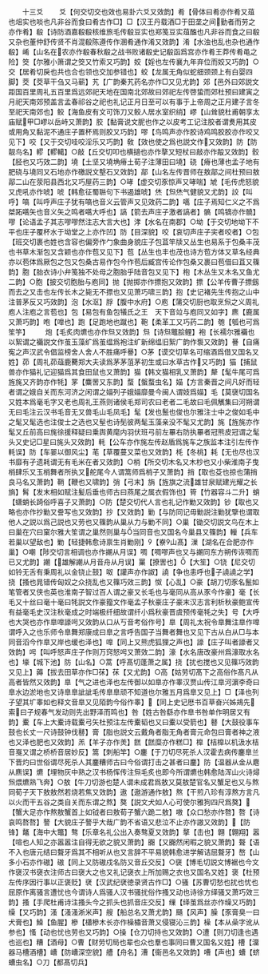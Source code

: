 <!-- { "loadSidebar": true } -->
　　十三爻
　　爻【何交切交也效也易卦六爻又效韵】肴【骨体曰肴亦作肴又葅也俎实也啖也凡非谷而食曰肴古作□】□【汉王丹载酒□于田垄之间勤者而劳之亦作肴】殽【诗防酒嘉殽殽核维旅毛传殽豆实也郑笺豆实葅醢也凡非谷而食之曰殽又杂也董仲舒传贤不肖混殽陈遵传作溷肴通作淆又效韵】淆【水浊也乱也杂也通作殽】崤【山名在农亦作殽春秋殽之战书败诸殽史记殽函爲宫亦作肴王莽传肴黾之险】筊【尔雅小箫谓之筊又竹索又巧韵】姣【婬也左传襄九年弃位而姣又巧韵】○交【居肴切戾也共也合也领也交加参错也】蛟【龙属无角似蛇细颈颈上有白婴四脚】茭【茭草干刍又马蕲】艽【广韵秦艽药名亦作□又见尤韵】郊【邑外曰郊説文距国百里周礼五百里爲远郊祀天地在国南北郊故曰郊祀左传啓蛰而郊杜预曰建寅之月祀天南郊预盖言孟春祁谷之祀也礼记正月日至可以有事于上帝周之正月建子言冬至祀天南郊也】鲛【海鱼皮有文可饰刀又鲛人居水室织绡】嵺【山耸貌杜甫朝享太庙赋甲□嵺以岳峙又萧韵】胶【黏膏说文胒也作之以皮考工记注胶者谓煑用其皮或用角又黏泥不通庄子置杯焉则胶又巧韵】嘐【鸟鸣声亦作胶诗鸡鸣胶胶亦作咬又见下】咬【又于交切哇咬淫乐又巧韵】敎【效也使之爲也説文作又效韵】防【防靓鸟名】轇【轇轕】○敲【丘交切叩也横擿也亦作摮又短杖曰敲亦作毃又效韵】骹【胫也又巧效二韵】墝【土坚又墝埆瘠土荀子注薄田曰墝】硗【瘠也薄也孟子地有肥硗与墝同又石地亦作礉説文墼石又效韵】鄗【山名左传晋师在敖鄗之间杜预曰敖鄗二山在荥阳县西北又巧屋药三韵】○哮【虚交切豕惊声又哮喘】虓【毛传虎怒貌又虎吼亦作唬】唬【韩愈征蜀聮句下书遏雄唬】烋【炰烋气健貌又尤韵】詨【叫呼】嗃【叫呼声庄子犹有嗃也音义云管声又见效药二韵】嚆【庄子焉知仁义之不爲桀跖嚆矢也音义矢之鸣者嚆大呼也】謞【箭去声庄子激者謞者】髇【鸣镝亦作髐】嘐【论语孟子其志嘐嘐然注志大言大也】涍【水名在南郡】○坳【于交切地坳下不平也庄子覆杯水于坳堂之上亦作凹】防【目深貌】咬【哀切声庄子宎者咬者】○包【班交切裹也姓也含容也偏旁作勹象曲身貌庄子包苴竿牍又丛生也易系于包桑丰茂也书草木渐包又含颖也亦作苞又见下】苞【丛生也丰也茂也诗方苞方体又草名经典亦以苞体爲厥包之包又包桑古易作包今作苞后臧宫传论作包桑又裹曰苞借曰苴又篠韵】胞【胎衣诗小弁笺独不处母之胞胎乎陆音包又见下】枹【木丛生又木名又鱼尤二韵】○胞【披交切胞胎与庖同】抛【抛掷亦作摽抱又效韵】摽【公羊传曹子摽劔而去之又击也左传长木之毙无不摽也又见萧巧啸三韵】抱【史记褚先生传抱之山中注普茅反又巧效韵】泡【水沤】脬【腹中水府】○庖【蒲交切厨也取烹炰之义周礼庖人注庖之言苞也】包【易包有鱼包犠氏之王　天下音竝与庖同又如字】麃【鹿属又萧巧韵】咆【嘷也】跑【足跑地也蹴也】鞄【柔革工又巧药二韵】匏【瓠也可爲笙竽】
　　炮【毛炙肉爊也亦作炰又效韵】炰【诗炰鼈脍鲤】袍【长襦尔雅襺也以絮谓之襺説文作茧玉藻纩爲茧缊爲袍注纩新绵缊旧絮广韵作袌又效韵】謈【自痛寃之声汉武令倡监榜舍人舍人不胜痛呼謈】○茅【谟交切草名可缩酒爲借又国名又姓】茆【周礼茆葅鹿臡郑大夫读爲茅茅菹茅初生或曰水草古作又巧韵】猫【捕鼠兽亦作猫礼记迎猫爲其食田鼠也又萧韵】猫【韩文猫相乳又萧韵】犛【髦牛尾可爲旌旄又齐韵亦作牦】罞【麋罟又东韵】蝥【螌蝥虫名】媌【方言秦晋之间凡好而轻者谓之娥自关而东河济之闲谓之媌列子娥媌靡曼今闽人谓妓爲媌】毛【莫襃切国名又姓本爲毫毛字又老也周礼王燕则诸侯毛郑司农曰老者二毛故曰毛佩觽集曰河朔谓无曰毛注云汉书毛音无又兽毛山毛凤毛】髦【发也鬛也俊也尔雅注士中之俊如毛中之髦又髦选也注俊士之选也又髽也诗髧彼两髦玉藻亲没不髦又尤韵】旄【旌旄亦作髦又丘前高曰旄徐援释疑曰乗舆黄麾内羽伏班弓前左罼右防执罼者冠熊皮冠谓之髦头又史记□星曰旄头又效韵】軞【公车亦作旄左传赵盾爲旄车之族监本注引左传作軞误】防【车翣以御风尘】芼【草覆蔓又菜也又效韵】枆【冬桃】耗【无也尽也汉书靡有孑遗耗谓无有毛米在者又效韵】○梢【所交切木名又木杪也又小柴淮南子曳梢肆乐又玉梢舞者所执又舵尾今人谓篙师爲梢子又萧韵】捎【取也芟也掠也蒲捎良马名又萧韵】鞘【鞭也又啸韵】弰【弓末】旓【旌旗之流雄甘泉赋建光耀之长旓】髾【发末相如赋注髪后垂也师古曰燕尾之属衣假饰也】筲【竹器容斗二升】蛸【蟏蛸长踦俗呼喜子又萧韵】○防【楚交切代人言也礼记作勦又效韵】钞【取也又略也亦作抄勦又誊写也又效韵】抄【又效韵】勦【与防同记毋勦説注勦犹擥也谓取他人之説以爲己説也又劳也又篠韵从巢从力与勦不同】○巢【锄交切説文鸟在木上曰巢在穴曰窠尔雅大笙谓之巢然则巢与当同音也又国名今巢县又篠韵】轈【兵车若巢以望敌也】勦【轻捷韩愈诗禀生肖勦刚】【嶚山髙】漅【湖名在合肥亦作巢】○嘲【陟交切言相调也亦作謿从月误】啁【啁嘐声也又与謿同东方朔传诙啁而已又尤韵】謿【雄解謿从月音舟从月误】罺【撩罟也】【大笙】○铙【尼交切如铃无舌有秉周礼以金铙止鼓】呶【讙声亦作詉】譊【争也恚呼也子譊譊之学】挠【搔也晁错传匈奴之众挠乱也又篠巧效三韵】怓【心乱】○豪【胡刀切豕名鬛如笔管者又侠也英也淮南子智过百人谓之豪又长毛也与毫同从高从豕今作豪】毫【长毛又十丝曰毫十毫曰牦説文作豪籀文作毫孟子秋豪庄子豪末汉志言利析秋豪鲍宣传有益毫毛史汉注秋毫成之时端极纤细故谓纤小爲秋豪晋虞预传毫牦之失】号【大呼也大哭也亦作臯嘷譹呺又效韵从口从丂音考俗作号】臯【周礼太祝令臯舞注臯作嘷谓呼入之也乐师令臯舞郑康成曰臯之言呼告国子当舞者舞也又见下古从白从□与本同音滔今作臯又岸也缓也泽也】嘷【同上又熊虎狐狸之声也】譹【庄子叫者譹者又效韵】呺【叫呼怒声庄子作则万窍怒呺又萧效二韵】濠【水名唐改豪州爲濠取水名也】壕【城下池】防【山名】○蒿【呼髙切蓬萧之属】挠【扰也搅也又见篠巧效韵又见上】薅【拔去田草亦作□茠】茠【又尤韵】○高【姑劳切髙下之高俗作髙凡从高者皆然又效韵】臯【气之进也泽也左传御以如臯亦作睾汉贾山传江臯河濵李奇曰臯水边淤地也又诗臯臯訿訿毛传臯臯顽不知道也尔雅五月爲臯又见上】□【泽也列子望其圹睾如也释文音臯又见陌韵今俗作睾】【同上史记厯书百草奋兴姊鳺先索曰子规春气发动则先出野泽而鸣也】咎【姓古咎繇亦作臯书咎单作明居又有韵】櫜【车上大櫜诗载櫜弓矢杜预注左传櫜韬也又曰櫜以受箭也】鼛【大鼓役事车鼓也长丈一尺诗鼓钟伐鼛】膏【脂也説文云戴角者脂无角者膏元命包曰膏者神之液也又泽也肥也又效韵】羔【羊子亦作羙】餻【餻糜亦作糕□】橰【桔橰以机汲水桔音戛又谓之桥桥音居妙反】篙【刺船竿】○鏖【于刀切尽死杀人汉霍去病传鏖臯兰下晋灼曰世俗谓尽死杀人其鏖糟师古曰今俗谓打击之甚者曰鏖】防【温器从金从麀从麃误】爊【埋物灰中熟之汉书杨恽传注炰毛炙也即今所谓爊也韩愈陆浑山火诗燖炰煨爊熟飞奔】○敖【牛刀切游也楚人谓未成君爲敖又莫敖楚官名又蟹足也又与熬同荀子天下敖敖然若烧若焦又效韵】遨【遨游通作敖】熬【干煎八珍有淳熬方言凡以火而干五谷之类自关而东谓之熬】獒【説文犬如人心可使尔雅狗四尺爲獒】【蟹大足亦作熬敖蟹首上如钺者曰敖荀子蟹六跪二敖】嗷【众口愁亦作嗸】嗸【诗哀鸣嗸嗸】謷【大貌庄子謷乎大哉广韵不省语又悲泣不止亦作謸又效韵】【防锋】鼇【海中大鼈】骜【乐章名礼公出入奏骜夏又效韵】摮【击也】翺【翺翔】嚣【喧也人知之亦嚣嚣注自得无欲之貌又萧韵】嚻【又嚻然闲暇之貌又萧韵】聱【语不入也唐元结曰聱牙爲其不相听从也又言辞不平易貌韩愈进学解诘屈聱牙】嶅【山多小石亦作磝】磝【同上又防磝戍名防又音丘交反】○襃【博毛切説文博裾也今文作襃汉书襃衣注师古曰襃大之也又礼记襃衣上所加赐之衣也又国名又姓】褒【杜预左传序因行事以正褒贬】裦【汉武纪裦徳录贤古作□】○骚【苏曹切愁也扰也忧也屈原作离骚言遭忧也今谓诗人爲骚人汉书骚扰俗作搔又动也诗徐方绎骚又萧巧效三韵】搔【手爬杜甫诗注搔头今之抓头也抓音庄交反】缫【绎茧爲丝亦作缲又巧韵】缲【又巧韵】溞【溞溞淅米声】艘【船总名又萧尤韵】颾【风声】臊【豕膏臭一曰犬膏也】鱢【鱼腥】槮【櫹槮木长亦作橾橚音萧又侵寝沁三韵】橾【本从喿字讹从参也】慅【动也忧也劳也又巧韵】○操【仓刀切持也又效韵】○遭【则刀切逢也遇也巡也】糟【酒母】○曹【财劳切局也辈也众也羣也事同曰曹又国名又姓】槽【澑器马槽酒槽】嶆【防嶆深空貌】艚【舟名】漕【衞邑名又效韵】嘈【声也】螬【蛴螬虫名】○刀【都髙切兵】
